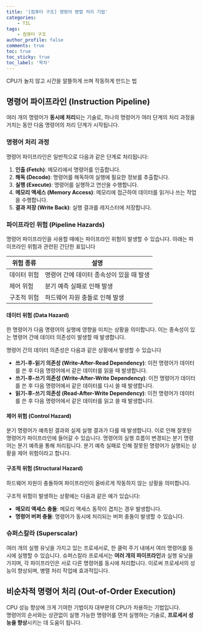 ```yaml
---
title: '[컴퓨터 구조] 명령어 병렬 처리 기법'
categories:
    - TIL
tags:
    - 컴퓨터 구조
author_profile: false
comments: true
toc: true
toc_sticky: true
toc_label: '목차'
---
```


CPU가 놀지 않고 시간을 알뜰하게 쓰며 작동하게 만드는 법

## 명령어 파이프라인 (Instruction Pipeline)
여러 개의 명령어가 **동시에 처리**되는 기술로, 하나의 명령어가 여러 단계의 처리 과정을 거치는 동안 다음 명령어의 처리 단계가 시작됩니다.

### 명령어 처리 과정
명령어 파이프라인은 일반적으로 다음과 같은 단계로 처리됩니다:

1. **인출 (Fetch)**: 메모리에서 명령어를 인출합니다.
2. **해독 (Decode)**: 명령어를 해독하여 실행에 필요한 정보를 추출합니다.
3. **실행 (Execute)**: 명령어를 실행하고 연산을 수행합니다.
4. **메모리 액세스 (Memory Access)**: 메모리에 접근하여 데이터를 읽거나 쓰는 작업을 수행합니다.
5. **결과 저장 (Write Back)**: 실행 결과를 레지스터에 저장합니다.

### 파이프라인 위험 (Pipeline Hazards)
명령어 파이프라인을 사용할 때에는 파이프라인 위험이 발생할 수 있습니다.
아래는 파이프라인 위험과 관련된 간단한 표입니다

| 위험 종류    | 설명                                     |
|------------|----------------------------------------|
| 데이터 위험   | 명령어 간에 데이터 종속성이 있을 때 발생              |
| 제어 위험    | 분기 예측 실패로 인해 발생                       |
| 구조적 위험   | 하드웨어 자원 충돌로 인해 발생                     |

#### 데이터 위험 (Data Hazard)
한 명령어가 다음 명령어의 실행에 영향을 미치는 상황을 의미합니다. 이는 종속성이 있는 명령어 간에 데이터 의존성이 발생할 때 발생합니다.

명령어 간의 데이터 의존성은 다음과 같은 상황에서 발생할 수 있습니다
- **쓰기-후-읽기 의존성 (Write-After-Read Dependency)**: 이전 명령어가 데이터를 쓴 후 다음 명령어에서 같은 데이터를 읽을 때 발생합니다.
- **쓰기-후-쓰기 의존성 (Write-After-Write Dependency)**: 이전 명령어가 데이터를 쓴 후 다음 명령어에서 같은 데이터를 다시 쓸 때 발생합니다.
- **읽기-후-쓰기 의존성 (Read-After-Write Dependency)**: 이전 명령어가 데이터를 쓴 후 다음 명령어에서 같은 데이터를 읽고 쓸 때 발생합니다.

#### 제어 위험 (Control Hazard)
분기 명령어가 예측된 결과와 실제 실행 결과가 다를 때 발생합니다. 이로 인해 잘못된 명령어가 파이프라인에 들어갈 수 있습니다.
명령어의 실행 흐름이 변경되는 분기 명령어는 분기 예측을 통해 처리됩니다. 분기 예측 실패로 인해 잘못된 명령어가 실행되는 상황을 제어 위험이라고 합니다.

#### 구조적 위험 (Structural Hazard)
하드웨어 자원이 충돌하여 파이프라인이 올바르게 작동하지 않는 상황을 의미합니다.

구조적 위험이 발생하는 상황에는 다음과 같은 예가 있습니다:
- **메모리 액세스 충돌**: 메모리 액세스 동작이 겹치는 경우 발생합니다.
- **명령어 버퍼 충돌**: 명령어가 동시에 처리되는 버퍼 충돌이 발생할 수 있습니다.

### 슈퍼스칼라 (Superscalar)
여러 개의 실행 유닛을 가지고 있는 프로세서로, 한 클럭 주기 내에서 여러 명령어를 동시에 실행할 수 있습니다.
슈퍼스칼라 프로세서는 **여러 개의 파이프라인**과 실행 유닛을 가지며, 각 파이프라인은 서로 다른 명령어를 동시에 처리합니다. 이로써 프로세서의 성능이 향상되며, 병렬 처리 작업에 효과적입니다.

## 비순차적 명령어 처리 (Out-of-Order Execution)
CPU 성능 향상에 크게 기여한 기법이자 대부분의 CPU가 차용하는 기법입니다.  
명령어의 순서와는 상관없이 실행 가능한 명령어를 먼저 실행하는 기술로, **프로세서 성능을 향상**시키는 데 도움이 됩니다.